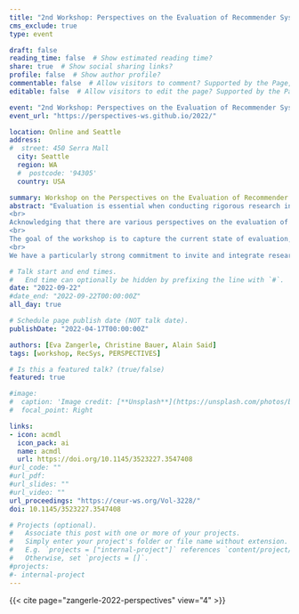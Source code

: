 ```yaml
---
title: "2nd Workshop: Perspectives on the Evaluation of Recommender Systems (PERSPECTIVES 2022)"
cms_exclude: true
type: event

draft: false
reading_time: false  # Show estimated reading time?
share: true  # Show social sharing links?
profile: false  # Show author profile?
commentable: false  # Allow visitors to comment? Supported by the Page, Post, and Docs content types.
editable: false  # Allow visitors to edit the page? Supported by the Page, Post, and Docs content types.

event: "2nd Workshop: Perspectives on the Evaluation of Recommender Systems (PERSPECTIVES 2022)"
event_url: "https://perspectives-ws.github.io/2022/"

location: Online and Seattle
address:
#  street: 450 Serra Mall
  city: Seattle
  region: WA
  #  postcode: '94305'
  country: USA

summary: Workshop on the Perspectives on the Evaluation of Recommender Systems (PERSPECTIVES 2022) at RecSys 2022.
abstract: "Evaluation is essential when conducting rigorous research in recommender systems (RS). It may span the evaluation of early ideas and approaches up to elaborate systems in operation; it may target a wide spectrum of different aspects being evaluated. Naturally, we do (and have to) take various perspectives on the evaluation of RS. Thereby, the term “perspective” may, for instance, refer to various purposes of a RS, the various stakeholders affected by a RS, or the potential risks that ought to be minimized. Further, we have to consider that various methodological approaches and experimental designs represent different perspectives on evaluation. The perspective on the evaluation of RS may also be substantially characterized by the available resources. The access to resources will likely be different for PhD students compared to established researchers in industry.
<br>
Acknowledging that there are various perspectives on the evaluation of RS, we want to put into discussion whether there is a “golden standard” for the evaluation of RS, and—if so—if it indeed is “golden” in any sense. We postulate that the various perspectives are valid and reasonable, and aim to reach out to the community to discuss and reason about.
<br>
The goal of the workshop is to capture the current state of evaluation, and gauge whether there is, or should be, a different target that RS evaluation should strive for. The workshop will address the question: where should we go from here as a community? and aims at coming up with concrete steps for action.
<br>
We have a particularly strong commitment to invite and integrate researchers at the beginning of their careers and want to equally integrate established researchers and practitioners, from industry and academia alike. It is our particular concern to give a voice to the various perspectives involved."

# Talk start and end times.
#   End time can optionally be hidden by prefixing the line with `#`.
date: "2022-09-22"
#date_end: "2022-09-22T00:00:00Z"
all_day: true

# Schedule page publish date (NOT talk date).
publishDate: "2022-04-17T00:00:00Z"

authors: [Eva Zangerle, Christine Bauer, Alain Said]
tags: [workshop, RecSys, PERSPECTIVES]

# Is this a featured talk? (true/false)
featured: true

#image:
#  caption: 'Image credit: [**Unsplash**](https://unsplash.com/photos/bzdhc5b3Bxs)'
#  focal_point: Right

links:
- icon: acmdl
  icon_pack: ai
  name: acmdl
  url: https://doi.org/10.1145/3523227.3547408
#url_code: ""
#url_pdf: 
#url_slides: ""
#url_video: ""
url_proceedings: "https://ceur-ws.org/Vol-3228/"
doi: 10.1145/3523227.3547408

# Projects (optional).
#   Associate this post with one or more of your projects.
#   Simply enter your project's folder or file name without extension.
#   E.g. `projects = ["internal-project"]` references `content/project/deep-learning/index.md`.
#   Otherwise, set `projects = []`.
#projects:
#- internal-project
---
```


{{< cite page="zangerle-2022-perspectives" view="4" >}}
